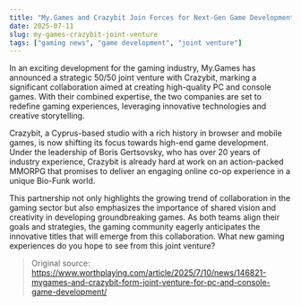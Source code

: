 ```yaml
---
title: "My.Games and Crazybit Join Forces for Next-Gen Game Development"
date: 2025-07-11
slug: my-games-crazybit-joint-venture
tags: ["gaming news", "game development", "joint venture"]
---
```


In an exciting development for the gaming industry, My.Games has announced a strategic 50/50 joint venture with Crazybit, marking a significant collaboration aimed at creating high-quality PC and console games. With their combined expertise, the two companies are set to redefine gaming experiences, leveraging innovative technologies and creative storytelling.

Crazybit, a Cyprus-based studio with a rich history in browser and mobile games, is now shifting its focus towards high-end game development. Under the leadership of Boris Gertsovsky, who has over 20 years of industry experience, Crazybit is already hard at work on an action-packed MMORPG that promises to deliver an engaging online co-op experience in a unique Bio-Funk world.

This partnership not only highlights the growing trend of collaboration in the gaming sector but also emphasizes the importance of shared vision and creativity in developing groundbreaking games. As both teams align their goals and strategies, the gaming community eagerly anticipates the innovative titles that will emerge from this collaboration. What new gaming experiences do you hope to see from this joint venture?
> Original source: https://www.worthplaying.com/article/2025/7/10/news/146821-mygames-and-crazybit-form-joint-venture-for-pc-and-console-game-development/